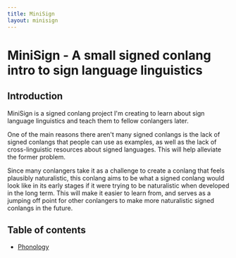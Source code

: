 ```yaml
---
title: MiniSign
layout: minisign
---
```

# MiniSign - A small signed conlang intro to sign language linguistics

## Introduction
MiniSign is a signed conlang project I'm creating to learn about sign language linguistics and teach them to fellow conlangers later.

One of the main reasons there aren't many signed conlangs is the lack of signed conlangs that people can use as examples, as well as the lack of cross-linguistic resources about signed languages. This will help alleviate the former problem.

Since many conlangers take it as a challenge to create a conlang that feels plausibly naturalistic, this conlang aims to be what a signed conlang would look like in its early stages if it were trying to be naturalistic when developed in the long term. This will make it easier to learn from, and serves as a jumping off point for other conlangers to make more naturalistic signed conlangs in the future.

## Table of contents
* [Phonology](/minisign/phonology)